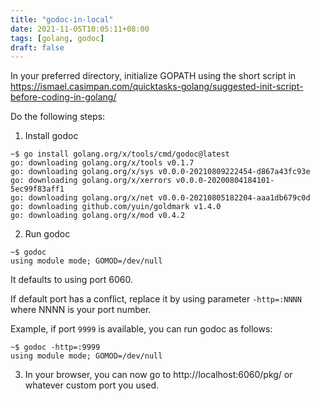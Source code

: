 ```yaml
---
title: "godoc-in-local"
date: 2021-11-05T10:05:11+08:00
tags: [golang, godoc]
draft: false
---
```


In your preferred directory, initialize GOPATH using the short script in https://ismael.casimpan.com/quicktasks-golang/suggested-init-script-before-coding-in-golang/

Do the following steps:

1. Install godoc

```
~$ go install golang.org/x/tools/cmd/godoc@latest
go: downloading golang.org/x/tools v0.1.7
go: downloading golang.org/x/sys v0.0.0-20210809222454-d867a43fc93e
go: downloading golang.org/x/xerrors v0.0.0-20200804184101-5ec99f83aff1
go: downloading golang.org/x/net v0.0.0-20210805182204-aaa1db679c0d
go: downloading github.com/yuin/goldmark v1.4.0
go: downloading golang.org/x/mod v0.4.2
```

2. Run godoc
```
~$ godoc
using module mode; GOMOD=/dev/null
```

It defaults to using port 6060.

If default port has a conflict, replace it by using parameter `-http=:NNNN` where NNNN is your port number.

Example, if port `9999` is available, you can run godoc as follows:
```
~$ godoc -http=:9999
using module mode; GOMOD=/dev/null
```

3. In your browser, you can now go to http://localhost:6060/pkg/ or whatever custom port you used. 
